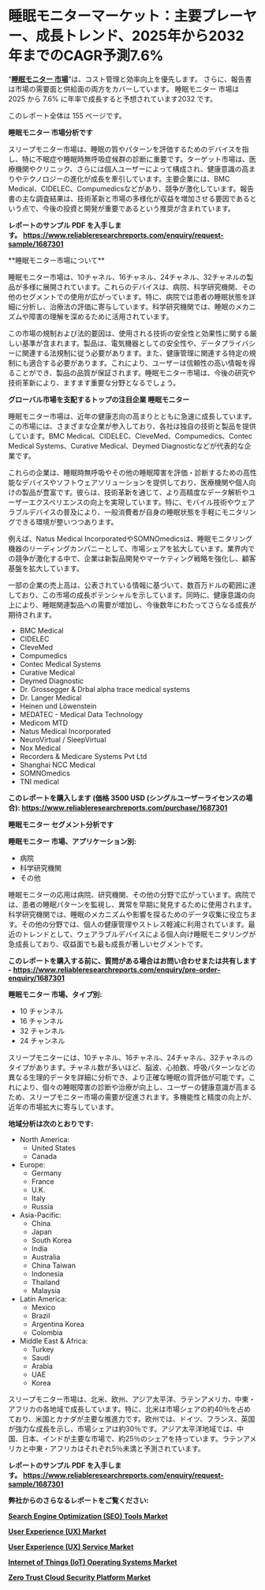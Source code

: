 <p><h1>睡眠モニターマーケット：主要プレーヤー、成長トレンド、2025年から2032年までのCAGR予測7.6%</h1></p><p>&ldquo;<strong><a href="https://www.reliableresearchreports.com/sleep-monitor-r1687301?utm_campaign=107&utm_medium=9&utm_source=Github&utm_content=ia&utm_term=21032025&utm_id=sleep-monitor">睡眠モニター 市場</a></strong>&rdquo;は、コスト管理と効率向上を優先します。 さらに、報告書は市場の需要面と供給面の両方をカバーしています。 睡眠モニター 市場は 2025 から 7.6% に年率で成長すると予想されています2032 です。</p>
<p>このレポート全体は 155 ページです。</p>
<p><strong>睡眠モニター 市場分析です</strong></p>
<p><p>スリープモニター市場は、睡眠の質やパターンを評価するためのデバイスを指し、特に不眠症や睡眠時無呼吸症候群の診断に重要です。ターゲット市場は、医療機関やクリニック、さらには個人ユーザーによって構成され、健康意識の高まりやテクノロジーの進化が成長を牽引しています。主要企業には、BMC Medical、CIDELEC、Compumedicsなどがあり、競争が激化しています。報告書の主な調査結果は、技術革新と市場の多様化が収益を増加させる要因であるという点で、今後の投資と開発が重要であるという推奨が含まれています。</p></p>
<p><strong>レポートのサンプル PDF を入手します。&nbsp;<a href="https://www.reliableresearchreports.com/enquiry/request-sample/1687301?utm_campaign=107&utm_medium=9&utm_source=Github&utm_content=ia&utm_term=21032025&utm_id=sleep-monitor">https://www.reliableresearchreports.com/enquiry/request-sample/1687301</a></strong></p>
<p><p>**睡眠モニター市場について**</p><p>睡眠モニター市場は、10チャネル、16チャネル、24チャネル、32チャネルの製品が多様に展開されています。これらのデバイスは、病院、科学研究機関、その他のセグメントでの使用が広がっています。特に、病院では患者の睡眠状態を詳細に分析し、治療法の評価に寄与しています。科学研究機関では、睡眠のメカニズムや障害の理解を深めるために活用されています。</p><p>この市場の規制および法的要因は、使用される技術の安全性と効果性に関する厳しい基準が含まれます。製品は、電気機器としての安全性や、データプライバシーに関連する法規制に従う必要があります。また、健康管理に関連する特定の規制にも適合する必要があります。これにより、ユーザーは信頼性の高い情報を得ることができ、製品の品質が保証されます。睡眠モニター市場は、今後の研究や技術革新により、ますます重要な分野となるでしょう。</p></p>
<p><strong>グローバル市場を支配するトップの注目企業 睡眠モニター</strong></p>
<p><p>睡眠モニター市場は、近年の健康志向の高まりとともに急速に成長しています。この市場には、さまざまな企業が参入しており、各社は独自の技術と製品を提供しています。BMC Medical、CIDELEC、CleveMed、Compumedics、Contec Medical Systems、Curative Medical、Deymed Diagnosticなどが代表的な企業です。</p><p>これらの企業は、睡眠時無呼吸やその他の睡眠障害を評価・診断するための高性能なデバイスやソフトウェアソリューションを提供しており、医療機関や個人向けの製品が豊富です。彼らは、技術革新を通じて、より高精度なデータ解析やユーザーエクスペリエンスの向上を実現しています。特に、モバイル技術やウェアラブルデバイスの普及により、一般消費者が自身の睡眠状態を手軽にモニタリングできる環境が整いつつあります。</p><p>例えば、Natus Medical IncorporatedやSOMNOmedicsは、睡眠モニタリング機器のリーディングカンパニーとして、市場シェアを拡大しています。業界内での競争が激化する中で、企業は新製品開発やマーケティング戦略を強化し、顧客基盤を拡大しています。</p><p>一部の企業の売上高は、公表されている情報に基づいて、数百万ドルの範囲に達しており、この市場の成長ポテンシャルを示しています。同時に、健康意識の向上により、睡眠関連製品への需要が増加し、今後数年にわたってさらなる成長が期待されます。</p></p>
<p><ul><li>BMC Medical</li><li>CIDELEC</li><li>CleveMed</li><li>Compumedics</li><li>Contec Medical Systems</li><li>Curative Medical</li><li>Deymed Diagnostic</li><li>Dr. Grossegger & Drbal alpha trace medical systems</li><li>Dr. Langer Medical</li><li>Heinen und Löwenstein</li><li>MEDATEC - Medical Data Technology</li><li>Medicom MTD</li><li>Natus Medical Incorporated</li><li>NeuroVirtual / SleepVirtual</li><li>Nox Medical</li><li>Recorders & Medicare Systems Pvt Ltd</li><li>Shanghai NCC Medical</li><li>SOMNOmedics</li><li>TNI medical</li></ul></p>
<p><strong>このレポートを購入します (価格 3500 USD (シングルユーザーライセンスの場合):&nbsp;<a href="https://www.reliableresearchreports.com/purchase/1687301?utm_campaign=107&utm_medium=9&utm_source=Github&utm_content=ia&utm_term=21032025&utm_id=sleep-monitor">https://www.reliableresearchreports.com/purchase/1687301</a></strong></p>
<p><strong>睡眠モニター セグメント分析です</strong></p>
<p><strong>睡眠モニター 市場、アプリケーション別:</strong></p>
<p><ul><li>病院</li><li>科学研究機関</li><li>その他</li></ul></p>
<p><p>睡眠モニターの応用は病院、研究機関、その他の分野で広がっています。病院では、患者の睡眠パターンを監視し、異常を早期に発見するために使用されます。科学研究機関では、睡眠のメカニズムや影響を探るためのデータ収集に役立ちます。その他の分野では、個人の健康管理やストレス軽減に利用されています。最近のトレンドとして、ウェアラブルデバイスによる個人向け睡眠モニタリングが急成長しており、収益面でも最も成長が著しいセグメントです。</p></p>
<p><strong>このレポートを購入する前に、質問がある場合はお問い合わせまたは共有します - <a href="https://www.reliableresearchreports.com/enquiry/pre-order-enquiry/1687301?utm_campaign=107&utm_medium=9&utm_source=Github&utm_content=ia&utm_term=21032025&utm_id=sleep-monitor">https://www.reliableresearchreports.com/enquiry/pre-order-enquiry/1687301</a></strong></p>
<p><strong>睡眠モニター 市場、タイプ別:</strong></p>
<p><ul><li>10 チャンネル</li><li>16 チャンネル</li><li>32 チャンネル</li><li>24 チャンネル</li></ul></p>
<p><p>スリープモニターには、10チャネル、16チャネル、24チャネル、32チャネルのタイプがあります。チャネル数が多いほど、脳波、心拍数、呼吸パターンなどの異なる生理的データを詳細に分析でき、より正確な睡眠の質評価が可能です。これにより、個々の睡眠障害の診断や治療が向上し、ユーザーの健康意識が高まるため、スリープモニター市場の需要が促進されます。多機能性と精度の向上が、近年の市場拡大に寄与しています。</p></p>
<p><strong>地域分析は次のとおりです:</strong></p>
<p><ul>
    <li>
        North America:
        <ul>
            <li>United States</li>
            <li>Canada</li>
        </ul>
    </li>
    <li>
        Europe:
        <ul>
            <li>Germany</li>
            <li>France</li>
            <li>U.K.</li>
            <li>Italy</li>
            <li>Russia</li>
        </ul>
    </li>
    <li>
        Asia-Pacific:
        <ul>
            <li>China</li>
            <li>Japan</li>
            <li>South Korea</li>
            <li>India</li>
            <li>Australia</li>
            <li>China Taiwan</li>
            <li>Indonesia</li>
            <li>Thailand</li>
            <li>Malaysia</li>
        </ul>
    </li>
    <li>
        Latin America:
        <ul>
            <li>Mexico</li>
            <li>Brazil</li>
            <li>Argentina Korea</li>
            <li>Colombia</li>
        </ul>
    </li>
    <li>
        Middle East & Africa:
        <ul>
            <li>Turkey</li>
            <li>Saudi</li>
            <li>Arabia</li>
            <li>UAE</li>
            <li>Korea</li>
        </ul>
    </li>
    </ul></p>
<p><p>スリープモニター市場は、北米、欧州、アジア太平洋、ラテンアメリカ、中東・アフリカの各地域で成長しています。特に、北米は市場シェアの約40％を占めており、米国とカナダが主要な推進力です。欧州では、ドイツ、フランス、英国が強力な成長を示し、市場シェアは約30％です。アジア太平洋地域では、中国、日本、インドが主要な市場で、約25％のシェアを持っています。ラテンアメリカと中東・アフリカはそれぞれ5％未満と予測されています。</p></p>
<p><strong>レポートのサンプル PDF を入手します。&nbsp;<a href="https://www.reliableresearchreports.com/enquiry/request-sample/1687301?utm_campaign=107&utm_medium=9&utm_source=Github&utm_content=ia&utm_term=21032025&utm_id=sleep-monitor">https://www.reliableresearchreports.com/enquiry/request-sample/1687301</a></strong></p>
<p><strong></strong></p>
<p><strong></strong></p>
<p><strong></strong></p>
<p><strong></strong></p>
<p><strong>弊社からのさらなるレポートをご覧ください:</strong></p>
<p><strong><p><a href="https://github.com/decockogbaro25/Market-Research-Report-List-1/blob/main/search-engine-optimization-seo-tools-market.md?utm_campaign=107&utm_medium=9&utm_source=Github&utm_content=ia&utm_term=21032025&utm_id=sleep-monitor">Search Engine Optimization (SEO) Tools Market</a></p><p><a href="https://github.com/latzerelfigo48/Market-Research-Report-List-1/blob/main/user-experience-ux-market.md?utm_campaign=107&utm_medium=9&utm_source=Github&utm_content=ia&utm_term=21032025&utm_id=sleep-monitor">User Experience (UX) Market</a></p><p><a href="https://github.com/ghaligopezf5/Market-Research-Report-List-1/blob/main/user-experience-ux-service-market.md?utm_campaign=107&utm_medium=9&utm_source=Github&utm_content=ia&utm_term=21032025&utm_id=sleep-monitor">User Experience (UX) Service Market</a></p><p><a href="https://github.com/drielvinki/Market-Research-Report-List-1/blob/main/internet-of-things-iot-operating-systems-market.md?utm_campaign=107&utm_medium=9&utm_source=Github&utm_content=ia&utm_term=21032025&utm_id=sleep-monitor">Internet of Things (IoT) Operating Systems Market</a></p><p><a href="https://github.com/moratronak3q/Market-Research-Report-List-1/blob/main/zero-trust-cloud-security-platform-market.md?utm_campaign=107&utm_medium=9&utm_source=Github&utm_content=ia&utm_term=21032025&utm_id=sleep-monitor">Zero Trust Cloud Security Platform Market</a></p></strong></p>